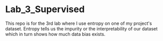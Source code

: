 # Lab_3_Supervised
This repo is for the 3rd lab where I use entropy on one of my project's dataset.
Entropy tells us the impurity or the interpretability of our dataset which in turn shows how much data bias exists.
